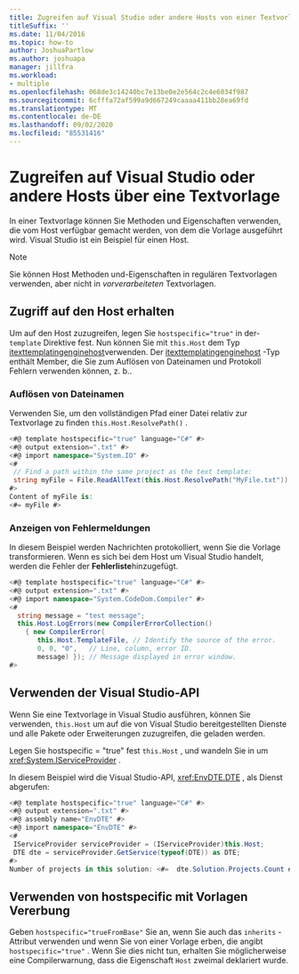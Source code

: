 ```yaml
---
title: Zugreifen auf Visual Studio oder andere Hosts von einer Textvorlage
titleSuffix: ''
ms.date: 11/04/2016
ms.topic: how-to
author: JoshuaPartlow
ms.author: joshuapa
manager: jillfra
ms.workload:
- multiple
ms.openlocfilehash: 068de3c14240bc7e13be0e2e564c2c4e6034f987
ms.sourcegitcommit: 6cfffa72af599a9d667249caaaa411bb28ea69fd
ms.translationtype: MT
ms.contentlocale: de-DE
ms.lasthandoff: 09/02/2020
ms.locfileid: "85531416"
---
```

# <a name="access-visual-studio-or-other-hosts-from-a-text-template"></a>Zugreifen auf Visual Studio oder andere Hosts über eine Textvorlage

In einer Textvorlage können Sie Methoden und Eigenschaften verwenden, die vom Host verfügbar gemacht werden, von dem die Vorlage ausgeführt wird. Visual Studio ist ein Beispiel für einen Host.

> [!NOTE]
> Sie können Host Methoden und-Eigenschaften in regulären Textvorlagen verwenden, aber nicht in *vorverarbeiteten* Textvorlagen.

## <a name="obtain-access-to-the-host"></a>Zugriff auf den Host erhalten

Um auf den Host zuzugreifen, legen Sie `hostspecific="true"` in der- `template` Direktive fest. Nun können Sie mit `this.Host` dem Typ [itexttemplatingenginehost](/previous-versions/visualstudio/visual-studio-2012/bb126505(v=vs.110))verwenden. Der [itexttemplatingenginehost](/previous-versions/visualstudio/visual-studio-2012/bb126505(v=vs.110)) -Typ enthält Member, die Sie zum Auflösen von Dateinamen und Protokoll Fehlern verwenden können, z. b..

### <a name="resolve-file-names"></a>Auflösen von Dateinamen

Verwenden Sie, um den vollständigen Pfad einer Datei relativ zur Textvorlage zu finden `this.Host.ResolvePath()` .

```csharp
<#@ template hostspecific="true" language="C#" #>
<#@ output extension=".txt" #>
<#@ import namespace="System.IO" #>
<#
 // Find a path within the same project as the text template:
 string myFile = File.ReadAllText(this.Host.ResolvePath("MyFile.txt"));
#>
Content of myFile is:
<#= myFile #>
```

### <a name="display-error-messages"></a>Anzeigen von Fehlermeldungen

In diesem Beispiel werden Nachrichten protokolliert, wenn Sie die Vorlage transformieren. Wenn es sich bei dem Host um Visual Studio handelt, werden die Fehler der **Fehlerliste**hinzugefügt.

```csharp
<#@ template hostspecific="true" language="C#" #>
<#@ output extension=".txt" #>
<#@ import namespace="System.CodeDom.Compiler" #>
<#
  string message = "test message";
  this.Host.LogErrors(new CompilerErrorCollection()
    { new CompilerError(
       this.Host.TemplateFile, // Identify the source of the error.
       0, 0, "0",   // Line, column, error ID.
       message) }); // Message displayed in error window.
#>
```

## <a name="use-the-visual-studio-api"></a>Verwenden der Visual Studio-API

Wenn Sie eine Textvorlage in Visual Studio ausführen, können Sie verwenden, `this.Host` um auf die von Visual Studio bereitgestellten Dienste und alle Pakete oder Erweiterungen zuzugreifen, die geladen werden.

Legen Sie hostspecific = "true" fest `this.Host` , und wandeln Sie in um <xref:System.IServiceProvider> .

In diesem Beispiel wird die Visual Studio-API, <xref:EnvDTE.DTE> , als Dienst abgerufen:

```csharp
<#@ template hostspecific="true" language="C#" #>
<#@ output extension=".txt" #>
<#@ assembly name="EnvDTE" #>
<#@ import namespace="EnvDTE" #>
<#
 IServiceProvider serviceProvider = (IServiceProvider)this.Host;
 DTE dte = serviceProvider.GetService(typeof(DTE)) as DTE;
#>
Number of projects in this solution: <#=  dte.Solution.Projects.Count #>
```

## <a name="use-hostspecific-with-template-inheritance"></a>Verwenden von hostspecific mit Vorlagen Vererbung

Geben `hostspecific="trueFromBase"` Sie an, wenn Sie auch das `inherits` -Attribut verwenden und wenn Sie von einer Vorlage erben, die angibt `hostspecific="true"` . Wenn Sie dies nicht tun, erhalten Sie möglicherweise eine Compilerwarnung, dass die Eigenschaft `Host` zweimal deklariert wurde.
